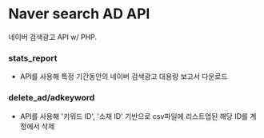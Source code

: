 # Naver search AD API

네이버 검색광고 API w/ PHP.

### stats_report
- API를 사용해 특정 기간동안의 네이버 검색광고 대용량 보고서 다운로드

### delete_ad/adkeyword
- API를 사용해 '키워드 ID', '소재 ID' 기반으로 csv파일에 리스트업된 해당 ID를 계정에서 삭제
